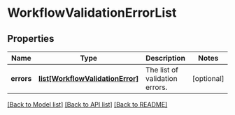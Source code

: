 # WorkflowValidationErrorList

## Properties
Name | Type | Description | Notes
------------ | ------------- | ------------- | -------------
**errors** | [**list[WorkflowValidationError]**](WorkflowValidationError.md) | The list of validation errors. | [optional] 

[[Back to Model list]](../README.md#documentation-for-models) [[Back to API list]](../README.md#documentation-for-api-endpoints) [[Back to README]](../README.md)

